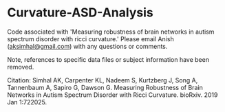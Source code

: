 # Curvature-ASD-Analysis
Code associated with 'Measuring robustness of brain networks in autism spectrum disorder with ricci curvature.' Please email Anish (aksimhal@gmail.com) with any questions or comments. 

Note, references to specific data files or subject information have been removed. 

Citation: 
Simhal AK, Carpenter KL, Nadeem S, Kurtzberg J, Song A, Tannenbaum A, Sapiro G, Dawson G. Measuring Robustness of Brain Networks in Autism Spectrum Disorder with Ricci Curvature. bioRxiv. 2019 Jan 1:722025.